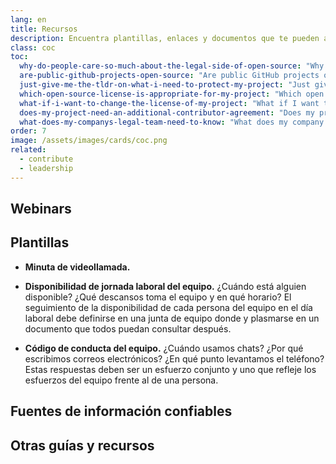 ```yaml
---
lang: en
title: Recursos
description: Encuentra plantillas, enlaces y documentos que te pueden ayudar.
class: coc
toc:
  why-do-people-care-so-much-about-the-legal-side-of-open-source: "Why do people care so much about the legal side of open source?"
  are-public-github-projects-open-source: "Are public GitHub projects open source?"
  just-give-me-the-tldr-on-what-i-need-to-protect-my-project: "Just give me the TL;DR on what I need to protect my project"
  which-open-source-license-is-appropriate-for-my-project: "Which open source license is appropriate for my project?"
  what-if-i-want-to-change-the-license-of-my-project: "What if I want to change the license of my project?"
  does-my-project-need-an-additional-contributor-agreement: "Does my project need an additional contributor agreement?"
  what-does-my-companys-legal-team-need-to-know: "What does my company’s legal team need to know?"
order: 7
image: /assets/images/cards/coc.png
related:
  - contribute
  - leadership
---
```


## Webinars

## Plantillas

- **Minuta de videollamada.**
- **Disponibilidad de jornada laboral del equipo.**
¿Cuándo está alguien disponible? ¿Qué descansos toma el equipo y en qué horario? El seguimiento de la disponibilidad de cada persona del equipo en el día laboral debe definirse en una junta de equipo donde y plasmarse en un documento que todos puedan consultar después.

- **Código de conducta del equipo.**
¿Cuándo usamos chats? ¿Por qué escribimos correos electrónicos? ¿En qué punto levantamos el teléfono? Estas respuestas deben ser un esfuerzo conjunto y uno que refleje los esfuerzos del equipo frente al de una persona.

## Fuentes de información confiables

## Otras guías y recursos
